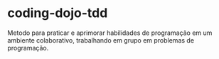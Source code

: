 # coding-dojo-tdd
Metodo para praticar e aprimorar habilidades de programação em um ambiente colaborativo, trabalhando em grupo em problemas de programação.
